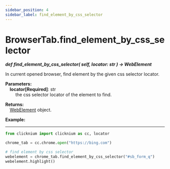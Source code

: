 ```yaml
---
sidebar_position: 4
sidebar_label: find_element_by_css_selector
---
```

# BrowserTab.find_element_by_css_selector
***def find_element_by_css_selector(
        self,
        locator: str
    ) -> WebElement***  

In current opened browser, find element by the given css selector locator.

**Parameters:**  
    &emsp;**locator[Required]**: str     
        &emsp;&emsp; the css selector locator of the element to find.   

**Returns:**  
    &emsp;[WebElement](./webelement/webelement.md) object.

**Example:**
***
```python
from clicknium import clicknium as cc, locator

chrome_tab = cc.chrome.open("https://bing.com")

# find element by css selector
webelement = chrome_tab.find_element_by_css_selector("#sb_form_q")
webelement.highlight()

```